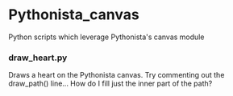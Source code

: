 Pythonista_canvas
=================

Python scripts which leverage Pythonista's canvas module

### draw_heart.py
Draws a heart on the Pythonista canvas.  Try commenting out the draw_path() line...  How do I fill just the inner part of the path?

